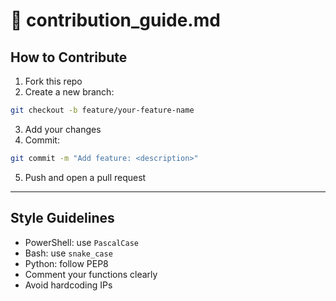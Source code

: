 # 📘 contribution_guide.md

## How to Contribute

1. Fork this repo
2. Create a new branch:
```bash
git checkout -b feature/your-feature-name
```
3. Add your changes
4. Commit:
```bash
git commit -m "Add feature: <description>"
```
5. Push and open a pull request

---

## Style Guidelines

- PowerShell: use `PascalCase`
- Bash: use `snake_case`
- Python: follow PEP8
- Comment your functions clearly
- Avoid hardcoding IPs
